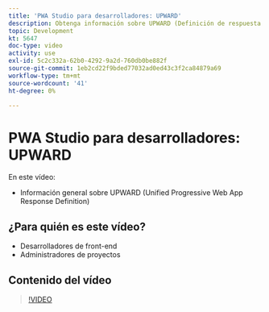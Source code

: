 ```yaml
---
title: 'PWA Studio para desarrolladores: UPWARD'
description: Obtenga información sobre UPWARD (Definición de respuesta de aplicación web progresiva unificada).
topic: Development
kt: 5647
doc-type: video
activity: use
exl-id: 5c2c332a-62b0-4292-9a2d-760db0be882f
source-git-commit: 1eb2cd22f9bded77032ad0ed43c3f2ca84879a69
workflow-type: tm+mt
source-wordcount: '41'
ht-degree: 0%

---
```


# PWA Studio para desarrolladores: UPWARD

En este vídeo:

- Información general sobre UPWARD (Unified Progressive Web App Response Definition)

## ¿Para quién es este vídeo?

- Desarrolladores de front-end
- Administradores de proyectos

## Contenido del vídeo

>[!VIDEO](https://video.tv.adobe.com/v/35718?quality=12&learn=on)
